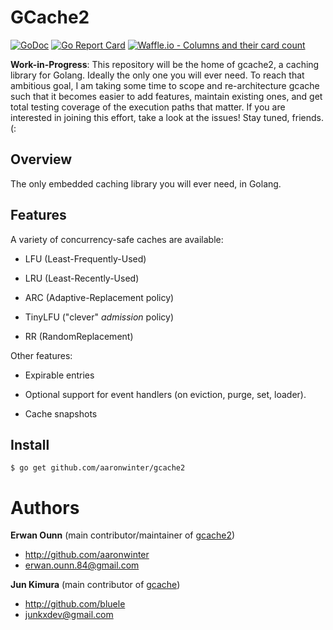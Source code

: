 # GCache2

[![GoDoc](https://godoc.org/github.com/aaronwinter/gcache2?status.png)](https://godoc.org/github.com/aaronwinter/gcache2)
[![Go Report Card](https://goreportcard.com/badge/github.com/aaronwinter/gcache2)](https://goreportcard.com/report/github.com/aaronwinter/gcache2) [![Waffle.io - Columns and their card count](https://badge.waffle.io/aaronwinter/gcache2.svg?columns=all)](https://waffle.io/aaronwinter/gcache2)

**Work-in-Progress**: This repository will be the home of gcache2, a caching library for Golang. Ideally the only one you will ever need. To reach that ambitious goal, I am taking some time to  scope and re-architecture gcache such that it becomes easier to add features, maintain existing ones, and get total testing coverage of the execution paths that matter. If you are interested in joining this effort, take a look at the issues! Stay tuned, friends. (:

## Overview

The only embedded caching library you will ever need, in Golang.

## Features

A variety of concurrency-safe caches are available:

- LFU (Least-Frequently-Used)

- LRU (Least-Recently-Used)

- ARC (Adaptive-Replacement policy)

- TinyLFU ("clever" *admission* policy)

- RR (RandomReplacement)

Other features:

* Expirable entries

* Optional support for event handlers (on eviction, purge, set, loader).

* Cache snapshots


## Install

```
$ go get github.com/aaronwinter/gcache2
```

# Authors

**Erwan Ounn** (main contributor/maintainer of [gcache2](https://github.com/aaronwinter/gcache2))

* <http://github.com/aaronwinter>
* <erwan.ounn.84@gmail.com>

**Jun Kimura** (main contributor of [gcache](https://github.com/bluele/gcache))

* <http://github.com/bluele>
* <junkxdev@gmail.com>
